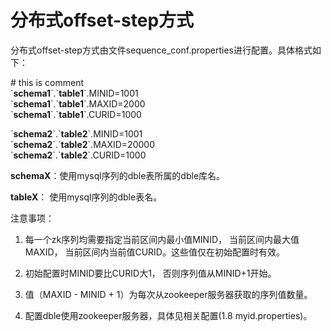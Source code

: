 # 分布式offset-step方式
分布式offset-step方式由文件sequence_conf.properties进行配置。具体格式如下：

\# this is comment  
\`**schema1**\`\.\`**table1**\`\.MINID=1001  
\`**schema1**\`\.\`**table1**\`\.MAXID=2000  
\`**schema1**\`\.\`**table1**\`\.CURID=1000

\`**schema2**\`\.\`**table2**\`\.MINID=1001  
\`**schema2**\`\.\`**table2**\`\.MAXID=20000  
\`**schema2**\`\.\`**table2**\`\.CURID=1000

**schemaX**：使用mysql序列的dble表所属的dble库名。

**tableX**： 使用mysql序列的dble表名。

注意事项：

1. 每一个zk序列均需要指定当前区间内最小值MINID， 当前区间内最大值MAXID， 当前区间内当前值CURID。这些值仅在初始配置时有效。

2. 初始配置时MINID要比CURID大1， 否则序列值从MINID+1开始。

3. 值（MAXID - MINID + 1）为每次从zookeeper服务器获取的序列值数量。

4. 配置dble使用zookeeper服务器，具体见相关配置(1.8 myid.properties)。
